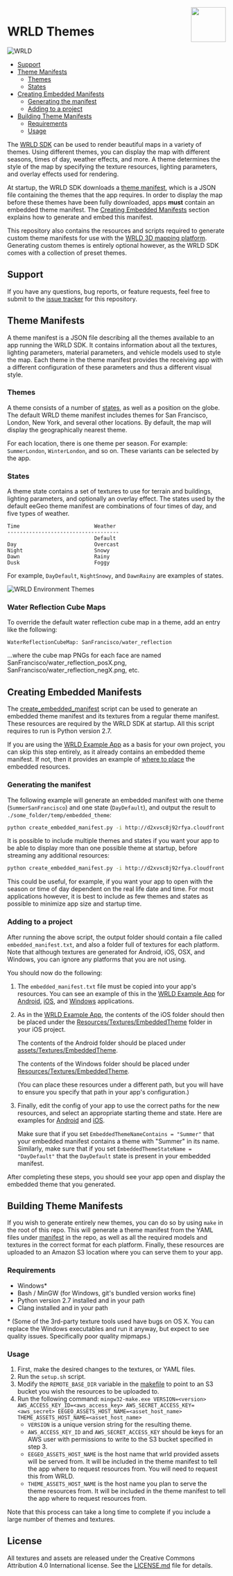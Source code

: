 <a href="http://www.wrld3d.com/">
    <img src="http://cdn2.eegeo.com/wp-content/uploads/2017/04/WRLD_Blue.png" align="right" height="80px" />
</a>

# WRLD Themes

![WRLD](http://cdn2.eegeo.com/wp-content/uploads/2017/04/screenselection01.png)

* [Support](#support)
* [Theme Manifests](#theme-manifests)
    * [Themes](#themes)
    * [States](#states)
* [Creating Embedded Manifests](#creating-embedded-manifests)
    * [Generating the manifest](#generating-the-manifest)
    * [Adding to a project](#adding-to-a-project)
* [Building Theme Manifests](#building-theme-manifests)
    * [Requirements](#requirements)
    * [Usage](#usage)

The [WRLD SDK](http://www.wrld3d.com/) can be used to render beautiful maps in a variety of themes. Using different themes, you can display the map with different seasons, times of day, weather effects, and more. A theme determines the style of the map by specifying the texture resources, lighting parameters, and overlay effects used for rendering.

At startup, the WRLD SDK downloads a [theme manifest](#theme-manifests), which is a JSON file containing the themes that the app requires. In order to display the map before these themes have been fully downloaded, apps **must** contain an embedded theme manifest. The [Creating Embedded Manifests](#creating-embedded-manifests) section explains how to generate and embed this manifest.

This repository also contains the resources and scripts required to generate custom theme manifests for use with the [WRLD 3D mapping platform](http://www.wrld3d.com/). Generating custom themes is entirely optional however, as the WRLD SDK comes with a collection of preset themes.

## Support

If you have any questions, bug reports, or feature requests, feel free to submit to the [issue tracker](https://github.com/wrld3d/wrld-themes/issues) for this repository.

## Theme Manifests
A theme manifest is a JSON file describing all the themes available to an app running the WRLD SDK. It contains information about all the textures, lighting parameters, material parameters, and vehicle models used to style the map. Each theme in the theme manifest provides the receiving app with a different configuration of these parameters and thus a different visual style.

### Themes
A theme consists of a number of [states](#states), as well as a position on the globe. The default WRLD theme manifest includes themes for San Francisco, London, New York, and several other locations. By default, the map will display the geographically nearest theme.

For each location, there is one theme per season. For example: `SummerLondon`, `WinterLondon`, and so on. These variants can be selected by the app.

### States
A theme state contains a set of textures to use for terrain and buildings, lighting parameters, and optionally an overlay effect. The states used by the default eeGeo theme manifest are combinations of four times of day, and five types of weather.
```
Time                        Weather
------------------------------------
                            Default
Day                         Overcast
Night                       Snowy
Dawn                        Rainy
Dusk                        Foggy
```
For example, `DayDefault`, `NightSnowy`, and `DawnRainy` are examples of states.

![WRLD Environment Themes](http://cdn2.eegeo.com/wp-content/uploads/2016/03/eegeo-environment-themes.jpg)

### Water Reflection Cube Maps

To override the default water reflection cube map in a theme, add an entry like the following:

    WaterReflectionCubeMap: SanFrancisco/water_reflection

...where the cube map PNGs for each face are named SanFrancisco/water_reflection_posX.png, SanFrancisco/water_reflection_negX.png, etc.

## Creating Embedded Manifests

The [create_embedded_manifest](https://github.com/wrld3d/wrld-themes/blob/master/create_embedded_manifest.py) script can be used to generate an embedded theme manifest and its textures from a regular theme manifest. These resources are required by the WRLD SDK at startup. All this script requires to run is Python version 2.7.

If you are using the [WRLD Example App](https://github.com/wrld3d/wrld-example-app) as a basis for your own project, you can skip this step entirely, as it already contains an embedded theme manifest. If not, then it provides an example of [where to place](#adding-to-a-project) the embedded resources.

### Generating the manifest

The following example will generate an embedded manifest with one theme (`SummerSanFrancisco`) and one state (`DayDefault`), and output the result to `./some_folder/temp/embedded_theme`:
```sh
python create_embedded_manifest.py -i http://d2xvsc8j92rfya.cloudfront.net/mobile-themes-new/v540/manifest.txt.gz -o ./some_folder/temp/embedded_theme -t SummerSanFrancisco -s DayDefault
```

It is possible to include multiple themes and states if you want your app to be able to display more than one possible theme at startup, before streaming any additional resources:
```sh
python create_embedded_manifest.py -i http://d2xvsc8j92rfya.cloudfront.net/mobile-themes-new/v540/manifest.txt.gz -o ./some_folder/temp/embedded_theme -t SummerSanFrancisco WinterSanFrancisco -s DayDefault NightDefault
```

This could be useful, for example, if you want your app to open with the season or time of day dependent on the real life date and time. For most applications however, it is best to include as few themes and states as possible to minimize app size and startup time.

### Adding to a project
After running the above script, the output folder should contain a file called `embedded_manifest.txt`, and also a folder full of textures for each platform. Note that although textures are generated for Android, iOS, OSX, and Windows, you can ignore any platforms that you are not using.

You should now do the following:

1.  The `embedded_manifest.txt` file must be copied into your app's resources. You can see an example of this in the [WRLD Example App](https://github.com/wrld3d/wrld-example-app) for [Android](https://github.com/wrld3d/wrld-example-app/blob/master/android/assets/embedded_manifest.txt), [iOS](https://github.com/wrld3d/wrld-example-app/blob/master/ios/Resources/embedded_manifest.txt), and [Windows](https://github.com/wrld3d/wrld-example-app/blob/master/windows/Resources/embedded_manifest.txt) applications.

2.  As in the [WRLD Example App](https://github.com/wrld3d/wrld-example-app), the contents of the iOS folder should then be placed under the [Resources/Textures/EmbeddedTheme](https://github.com/wrld3d/wrld-example-app/tree/master/ios/Resources/Textures/EmbeddedTheme) folder in your iOS project.

    The contents of the Android folder should be placed under [assets/Textures/EmbeddedTheme](https://github.com/wrld3d/wrld-example-app/tree/master/android/assets/Textures).
    
    The contents of the Windows folder should be placed under [Resources/Textures/EmbeddedTheme](https://github.com/wrld3d/wrld-example-app/tree/master/windows/Resources/Textures/EmbeddedTheme).

    (You can place these resources under a different path, but you will have to ensure you specify that path in your app's configuration.)
    
3.  Finally, edit the config of your app to use the correct paths for the new resources, and select an appropriate starting theme and state. Here are examples for [Android](https://github.com/wrld3d/wrld-example-app/blob/master/android/jni/AppHost.cpp#L188-L191) and [iOS](https://github.com/wrld3d/wrld-example-app/blob/master/ios/ios_src/AppHost.mm#L136-L139).

    Make sure that if you set `EmbeddedThemeNameContains = "Summer"` that your embedded manifest contains a theme with "Summer" in its name. Similarly, make sure that if you set `EmbeddedThemeStateName = "DayDefault"` that the `DayDefault` state is present in your embedded manifest.

After completing these steps, you should see your app open and display the embedded theme that you generated.

## Building Theme Manifests
If you wish to generate entirely new themes, you can do so by using `make` in the root of this repo. This will generate a theme manifest from the YAML files under [manifest](https://github.com/wrld3d/wrld-themes/tree/master/manifest) in the repo, as well as all the required models and textures in the correct format for each platform. Finally, these resources are uploaded to an Amazon S3 location where you can serve them to your app.

### Requirements

* Windows*
* Bash / MinGW (for Windows, git's bundled version works fine)
* Python version 2.7 installed and in your path
* Clang installed and in your path

\* (Some of the 3rd-party texture tools used have bugs on OS X. You can replace the Windows executables and run it anyway, but expect to see quality issues. Specifically poor quality mipmaps.)

### Usage
1.  First, make the desired changes to the textures, or YAML files.
2.  Run the `setup.sh` script.
3.  Modify the `REMOTE_BASE_DIR` variable in the [makefile](https://github.com/wrld3d/wrld-themes/blob/master/makefile) to point to an S3 bucket you wish the resources to be uploaded to.
4.  Run the following command: `mingw32-make.exe VERSION=<version> AWS_ACCESS_KEY_ID=<aws_access_key> AWS_SECRET_ACCESS_KEY=<aws_secret> EEGEO_ASSETS_HOST_NAME=<asset_host_name> THEME_ASSETS_HOST_NAME=<asset_host_name>`
    * `VERSION` is a unique version string for the resulting theme.
    * `AWS_ACCESS_KEY_ID` and `AWS_SECRET_ACCESS_KEY` should be keys for an AWS user with permissions to write to the S3 bucket specified in step 3.
    * `EEGEO_ASSETS_HOST_NAME` is the host name that wrld provided assets will be served from. It will be included in the theme manifest to tell the app where to request resources from. You will need to request this from WRLD.
    * `THEME_ASSETS_HOST_NAME` is the host name you plan to serve the theme resources from. It will be included in the theme manifest to tell the app where to request resources from.

Note that this process can take a long time to complete if you include a large number of themes and textures.

## License

All textures and assets are released under the Creative Commons Attribution 4.0 International license. See the [LICENSE.md](https://github.com/wrld3d/wrld-themes/blob/master/LICENSE.md) file for details.
